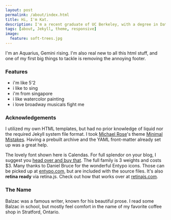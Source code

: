```yaml
---
layout: post
permalink: /about/index.html
title: Hi, I'm Kat.
description: I'm a recent graduate of UC Berkeley, with a degree in Data Science. My past roles have spanned software development, data science, business strategy and analytics, as well as digital content creation. My interests are in technology policy, etc. Feel free to contact me at kathdjc@gmail.com!
tags: [about, Jekyll, theme, responsive]
image:
  feature: soft-trees.jpg
---
```


I'm an Aquarius, Gemini rising. I'm also real new to all this html stuff, and one of my first big things to tackle is removing the annoying footer.

### Features
* i'm like 5'2
* i like to sing
* i'm from singapore
* i like watercolor painting
* i love broadway musicals fight me

### Acknowledgements
I utilized my own HTML templates, but had no prior knowledge of liquid nor the required Jekyll system file format. I took [Michael Rose](http://twitter.com/mmistakes)'s theme [Minimal Mistakes](http://mmistakes.github.io/minimal-mistakes/). Having a prebuilt archive and the YAML front-matter already set up was a great help.

 The lovely font shown here is Calendas. For full splendor on your blog, I suggest you [head over and buy that](http://calendasplus.com/). The full family is 3 weights and costs $3. Many thanks to Daniel Bruce for the wonderful Entypo icons. Those can be picked up at [entypo.com](http://entypo.com), but are included with the source files. It's also <b>retina ready</b> via retina.js. Check out how that works over at [retinajs.com](http://retinajs.com).

### The Name
Balzac was a famous writer, known for his beautiful prose. I read some Balzac in school, but mostly feel comfort in the name of my favorite coffee shop in Stratford, Ontario.
